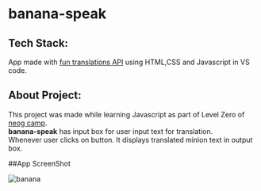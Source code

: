 # banana-speak

## Tech Stack:
App made with [fun translations API](https://funtranslations.com) using HTML,CSS and Javascript in VS code.
## About Project:
This project was made while learning Javascript as part of Level Zero of [neog camp](https://neog.camp/guide/home).
<br>
**banana-speak** has input box for user input text for translation.
<br>Whenever user clicks on button. It displays translated minion text in output box.

##App ScreenShot

![banana](https://user-images.githubusercontent.com/88897390/211184474-28830d48-d335-4de6-a1ed-308ae7d3a125.jpg)
